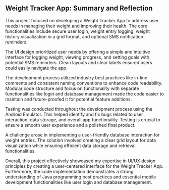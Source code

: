 ## Weight Tracker App: Summary and Reflection

This project focused on developing a Weight Tracker App to address user needs in managing their weight and improving their health. The core functionalities include secure user login, weight entry logging, weight history visualization in a grid format, and optional SMS notification reminders.

The UI design prioritized user needs by offering a simple and intuitive interface for logging weight, viewing progress, and setting goals with potential SMS reminders. Clean layouts and clear labels ensured users could easily navigate the app.

The development process utilized industry best practices like in-line comments and consistent naming conventions to enhance code readability.  Modular code structure and focus on functionality with separate functionalities like login and database management made the code easier to maintain and future-proofed it for potential feature additions.

Testing was conducted throughout the development process using the Android Emulator. This helped identify and fix bugs related to user interaction, data storage, and overall app functionality. Testing is crucial to ensure a smooth user experience and a polished final product.

A challenge arose in implementing a user-friendly database interaction for weight entries. The solution involved creating a clear grid layout for data visualization while ensuring efficient data storage and retrieval functionalities.

Overall, this project effectively showcased my expertise in UI/UX design principles by creating a user-centered interface for the Weight Tracker App.  Furthermore, the code implementation demonstrates a strong understanding of Java programming best practices and essential mobile development functionalities like user login and database management.
